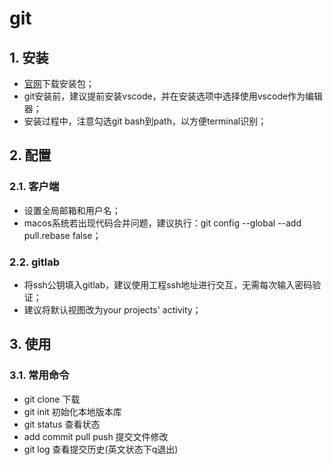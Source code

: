 # git

## 1. 安装  

- [官网](https://git-scm.com/downloads)下载安装包；
- git安装前，建议提前安装vscode，并在安装选项中选择使用vscode作为编辑器；
- 安装过程中，注意勾选git bash到path，以方便terminal识别；

## 2. 配置

### 2.1. 客户端

- 设置全局邮箱和用户名；
- macos系统若出现代码合并问题，建议执行：git config --global --add pull.rebase false；

### 2.2. gitlab

- 将ssh公钥填入gitlab，建议使用工程ssh地址进行交互，无需每次输入密码验证；
- 建议将默认视图改为your projects' activity；

## 3. 使用

### 3.1. 常用命令

- git clone 下载
- git init 初始化本地版本库
- git status 查看状态
- add commit pull push 提交文件修改
- git log 查看提交历史(英文状态下q退出)  
